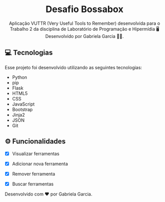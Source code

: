 <div align="center">
    <h1>Desafio Bossabox </h1>
    <p>Aplicação VUTTR (Very Useful Tools to Remember) desenvolvida para o </br> Trabalho 2 da disciplina de Laboratório de Programação e Hipermídia 🖥️ </br>
    Desenvolvido por Gabriela Garcia 👩‍💻.</p>
</div>

## :computer: Tecnologias

Esse projeto foi desenvolvido utilizando as seguintes tecnologias:
- Python
- pip
- Flask
- HTML5
- CSS
- JavaScript
- Bootstrap
- Jinja2
- JSON
- Git

## ⚙️ Funcionalidades
- [x] Visualizar ferramentas
- [x] Adicionar nova ferramenta
- [x] Remover ferramenta
- [x] Buscar ferramentas


Desenvolvido com ❤︎ por Gabriela Garcia.

